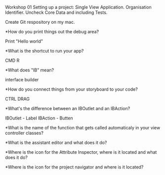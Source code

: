 Workshop 01
Setting up a project:
Single View Application.
Organisation Identifier.
Uncheck Core Data and including Tests.

Create Git respository on my mac.



*How do you print things out the debug area?

Print "Hello world"

*What is the shortcut to run your app?

CMD R

*What does "IB" mean?

interface builder

*How do you connect things from your storyboard to your code?

CTRL DRAG

*What's the difference between an IBOutlet and an IBAction?

IBOutlet - Label
IBAction - Butten


*What is the name of the function that gets called automaticaly in your view controller classes?



*What is the assistant editor and what does it do?



*Where is the icon for the Attribute Inspector, where is it located and what does it do?



*Where is the icon for the project navigator and where is it located?
